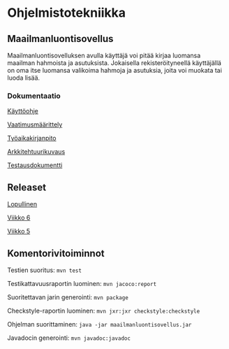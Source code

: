 # Ohjelmistotekniikka
## Maailmanluontisovellus
Maailmanluontisovelluksen avulla käyttäjä voi pitää kirjaa luomansa maailman hahmoista ja asutuksista. Jokaisella rekisteröityneellä käyttäjällä on oma itse luomansa valikoima hahmoja ja asutuksia, joita voi muokata tai luoda lisää.
### Dokumentaatio

[Käyttöohje](https://github.com/luuranko/ot-harjoitustyo/blob/master/dokumentaatio/kayttoohje.md)

[Vaatimusmäärittely](https://github.com/luuranko/ot-harjoitustyo/blob/master/dokumentaatio/vaatimusmaarittely.md)

[Työaikakirjanpito](https://github.com/luuranko/ot-harjoitustyo/blob/master/dokumentaatio/tyoaikakirjanpito.md)

[Arkkitehtuurikuvaus](https://github.com/luuranko/ot-harjoitustyo/blob/master/dokumentaatio/arkkitehtuuri.md)

[Testausdokumentti](https://github.com/luuranko/ot-harjoitustyo/blob/master/dokumentaatio/testausdokumentti.md)

## Releaset

[Lopullinen](https://github.com/luuranko/ot-harjoitustyo/releases/tag/viikko7)

[Viikko 6](https://github.com/luuranko/ot-harjoitustyo/releases/tag/viikko6)

[Viikko 5](https://github.com/luuranko/ot-harjoitustyo/releases/tag/viikko5)

## Komentorivitoiminnot

Testien suoritus: `mvn test`

Testikattavuusraportin luominen: `mvn jacoco:report`

Suoritettavan jarin generointi: `mvn package`

Checkstyle-raportin luominen: `mvn jxr:jxr checkstyle:checkstyle`

Ohjelman suorittaminen: `java -jar maailmanluontisovellus.jar`

Javadocin generointi: `mvn javadoc:javadoc`
